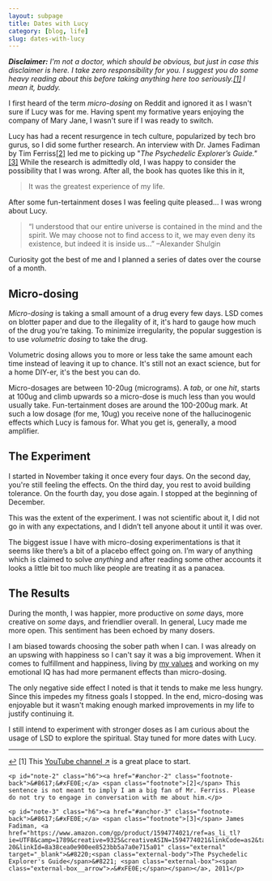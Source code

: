 ```yaml
---
layout: subpage
title: Dates with Lucy
category: [blog, life]
slug: dates-with-lucy
---
```

_**Disclaimer:** I'm not a doctor, which should be obvious, but just in case this disclaimer is here. I take zero responsibility for you. I suggest you do some heavy reading about this before taking anything here too seriously.<a id="anchor-1" href="#note-1" class="fieldnotes-anchor">[1]</a> I mean it, buddy._

I first heard of the term _micro-dosing_ on Reddit and  ignored it as I wasn't sure if Lucy was for me. Having spent my formative years enjoying the company of Mary Jane, I wasn't sure if I was ready to switch.

Lucy has had a recent resurgence in tech culture, popularized by tech bro gurus, so I did some further research. An interview with Dr. James Fadiman by Tim Ferriss<a id="anchor-2" href="#note-2" class="fieldnotes-anchor">[2]</a> led me to picking up "_The Psychedelic Explorer’s Guide."_<a id="anchor-3" href="#note-3" class="fieldnotes-anchor">[3]</a> While the research is admittedly old, I was happy to consider the possibility that I was wrong. After all, the book has quotes like this in it,

> It was the greatest experience of my life.

After some fun-tertainment doses I was feeling quite pleased… I was wrong about Lucy.

> “I understood that our entire universe is contained in the mind and the spirit. We may choose not to find access to it, we may even deny its existence, but indeed it is inside us…”
> –Alexander Shulgin

Curiosity got the best of me and I planned a series of dates over the course of a month.

## Micro-dosing

_Micro-dosing_ is taking a small amount of a drug every few days. LSD comes on blotter paper and due to the illegality of it, it's hard to gauge how much of the drug you're taking. To minimize irregularity, the popular suggestion is to use _volumetric dosing_ to take the drug.

Volumetric dosing allows you to more or less take the same amount each time instead of leaving it up to chance. It's still not an exact science, but for a home DIY-er, it's the best you can do.

Micro-dosages are between 10-20ug (micrograms). A _tab_, or one _hit_, starts at 100ug and climb upwards so a micro-dose is much less than you would usually take. Fun-tertainment doses are around the 100-200ug mark. At such a low dosage (for me, 10ug) you receive none of the hallucinogenic effects which Lucy is famous for. What you get is, generally, a mood amplifier.

## The Experiment

I started in November taking it once every four days. On the second day, you're still feeling the effects. On the third day, you rest to avoid building tolerance. On the fourth day, you dose again. I stopped at the beginning of December.

This was the extent of the experiment. I was not scientific about it, I did not go in with any expectations, and I didn’t tell anyone about it until it was over.

The biggest issue I have with micro-dosing experimentations is that it seems like there’s a bit of a placebo effect going on. I’m wary of anything which is claimed to solve _anything_ and after reading some other accounts it looks a little bit too much like people are treating it as a panacea.

## The Results

During the month, I was happier, more productive on _some_ days, more creative on _some_ days, and friendlier overall. In general, Lucy made me more open. This sentiment has been echoed by many dosers.

I am biased towards choosing the sober path when I can. I was already on an upswing with happiness so I can't say it was a big improvement. When it comes to fulfillment and happiness, living by [my values](http://helentran.com/carving-a-life) and working on my emotional IQ has had more permanent effects than micro-dosing.

The only negative side effect I noted is that it tends to make me less hungry. Since this impedes my fitness goals I stopped. In the end, micro-dosing was enjoyable but it wasn't making enough marked improvements in my life to justify continuing it.

I still intend to experiment with stronger doses as I am curious about the usage of LSD to explore the spiritual. Stay tuned for more dates with Lucy.

<hr class="small">

<div class="fieldnotes">
    <p id="note-1" class="h6"><a href="#anchor-1" class="footnote-back">&#8617;&#xFE0E;</a> <span class="footnote">[1]</span> This <a href="https://www.youtube.com/channel/UCn8V3KNSgDr1Dai77_y8JrQ" class="external" target="_blank"><span class="external-body">YouTube channel</span> <span class="external-box"><span class="external-box__arrow">↗&#xFE0E;</span></span></a> is a great place to start.</p>

    <p id="note-2" class="h6"><a href="#anchor-2" class="footnote-back">&#8617;&#xFE0E;</a> <span class="footnote">[2]</span> This sentence is not meant to imply I am a big fan of Mr. Ferriss. Please do not try to engage in conversation with me about him.</p>

    <p id="note-3" class="h6"><a href="#anchor-3" class="footnote-back">&#8617;&#xFE0E;</a> <span class="footnote">[3]</span> James Fadiman, <a href="https://www.amazon.com/gp/product/1594774021/ref=as_li_tl?ie=UTF8&camp=1789&creative=9325&creativeASIN=1594774021&linkCode=as2&tag=heltraprodes-20&linkId=8a38cea0e900ee8523bb5a7a0e715a01" class="external" target="_blank">&#8220;<span class="external-body">The Psychedelic Explorer's Guide</span>&#8221; <span class="external-box"><span class="external-box__arrow">↗&#xFE0E;</span></span></a>, 2011</p>
</div>
